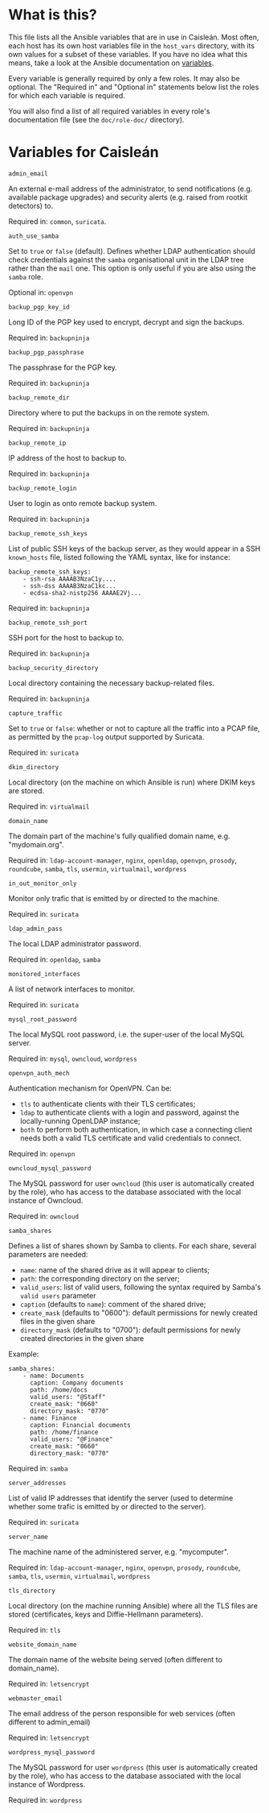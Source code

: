 # What is this?

This file lists all the Ansible variables that are in use in Caisleán. Most
often, each host has its own host variables file in the `host_vars` directory,
with its own values for a subset of these variables. If you have no idea what
this means, take a look at the Ansible documentation on
[variables](https://docs.ansible.com/ansible/playbooks_variables.html).

Every variable is generally required by only a few roles. It may also be
optional. The "Required in" and "Optional in" statements below list the roles
for which each variable is required.

You will also find a list of all required variables in every role's
documentation file (see the `doc/role-doc/` directory).

# Variables for Caisleán

`admin_email`

An external e-mail address of the administrator, to send notifications (e.g.
available package upgrades) and security alerts (e.g. raised from rootkit
detectors) to.

Required in: `common`, `suricata`.

`auth_use_samba`

Set to `true` or `false` (default). Defines whether LDAP authentication should
check credentials against the `samba` organisational unit in the LDAP tree
rather than the `mail` one. This option is only useful if you are also using
the `samba` role.

Optional in: `openvpn`

`backup_pgp_key_id`

Long ID of the PGP key used to encrypt, decrypt and sign the backups.

Required in: `backupninja`

`backup_pgp_passphrase`

The passphrase for the PGP key.

Required in: `backupninja`

`backup_remote_dir`

Directory where to put the backups in on the remote system.

Required in: `backupninja`

`backup_remote_ip`

IP address of the host to backup to.

Required in: `backupninja`

`backup_remote_login`

User to login as onto remote backup system.

Required in: `backupninja`

`backup_remote_ssh_keys`

List of public SSH keys of the backup server, as they would appear in a SSH
`known_hosts` file, listed following the YAML syntax, like for instance:

    backup_remote_ssh_keys:
        - ssh-rsa AAAAB3NzaC1y....
        - ssh-dss AAAAB3NzaC1kc...
        - ecdsa-sha2-nistp256 AAAAE2Vj...

Required in: `backupninja`

`backup_remote_ssh_port`

SSH port for the host to backup to.

Required in: `backupninja`

`backup_security_directory`

Local directory containing the necessary backup-related files.

Required in: `backupninja`

`capture_traffic`

Set to `true` or `false`: whether or not to capture all the traffic into a PCAP
file, as permitted by the `pcap-log` output supported by Suricata.

Required in: `suricata`

`dkim_directory`

Local directory (on the machine on which Ansible is run) where DKIM keys are
stored.

Required in: `virtualmail`

`domain_name`

The domain part of the machine's fully qualified domain name, e.g.
"mydomain.org".

Required in: `ldap-account-manager`, `nginx`, `openldap`, `openvpn`, `prosody`,
`roundcube`, `samba`, `tls`, `usermin`, `virtualmail`, `wordpress`

`in_out_monitor_only`

Monitor only trafic that is emitted by or directed to the machine.

Required in: `suricata`

`ldap_admin_pass`

The local LDAP administrator password.

Required in: `openldap`, `samba`

`monitored_interfaces`

A list of network interfaces to monitor.

Required in: `suricata`

`mysql_root_password`

The local MySQL root password, i.e. the super-user of the local MySQL server.

Required in: `mysql`, `owncloud`, `wordpress`

`openvpn_auth_mech`

Authentication mechanism for OpenVPN. Can be:

- `tls` to authenticate clients with their TLS certificates;
- `ldap` to authenticate clients with a login and password, against the
  locally-running OpenLDAP instance;
- `both` to perform both authentication, in which case a connecting client
  needs both a valid TLS certificate and valid credentials to connect.

Required in: `openvpn`

`owncloud_mysql_password`

The MySQL password for user `owncloud` (this user is automatically created by
the role), who has access to the database associated with the local instance of
Owncloud.

Required in: `owncloud`

`samba_shares`

Defines a list of shares shown by Samba to clients. For each share, several
parameters are needed:

- `name`: name of the shared drive as it will appear to clients;
- `path`: the corresponding directory on the server;
- `valid_users`: list of valid users, following the syntax required by Samba's
  `valid users` parameter
- `caption` (defaults to `name`): comment of the shared drive;
- `create_mask` (defaults to "0600"): default permissions for newly created
  files in the given share
- `directory_mask` (defaults to "0700"): default permissions for newly created
  directories in the given share

Example:

    samba_shares:
        - name: Documents
          caption: Company documents
          path: /home/docs
          valid_users: "@Staff"
          create_mask: "0660"
          directory_mask: "0770"
        - name: Finance
          caption: Financial documents
          path:	/home/finance
          valid_users: "@Finance"
          create_mask: "0660"
          directory_mask: "0770"

Required in: `samba`

`server_addresses`

List of valid IP addresses that identify the server (used to determine whether
some trafic is emitted by or directed to the server).

Required in: `suricata`

`server_name`

The machine name of the administered server, e.g. "mycomputer".

Required in: `ldap-account-manager`, `nginx`, `openvpn`, `prosody`,
`roundcube`, `samba`, `tls`, `usermin`, `virtualmail`, `wordpress`

`tls_directory`

Local directory (on the machine running Ansible) where all the TLS files are
stored (certificates, keys and Diffie-Hellmann parameters).

Required in: `tls`

`website_domain_name`

The domain name of the website being served (often different to domain_name).

Required in: `letsencrypt`

`webmaster_email`

The email address of the person responsible for web services (often different
to admin_email)

Required in: `letsencrypt`

`wordpress_mysql_password`

The MySQL password for user `wordpress` (this user is automatically created by
the role), who has access to the database associated with the local instance of
Wordpress.

Required in: `wordpress`
